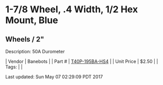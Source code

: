 # 1-7/8 Wheel, .4 Width, 1/2 Hex Mount, Blue
## Wheels / 2"
Description: 	50A Durometer 

| Vendor | Banebots | 
| Part # | [T40P-195BA-HS4](http://www.banebots.com/category/T40P-1875.html) | 
| Unit Price | $2.50 | 
| Tags: |  | 

Last updated: Sun May 07 02:29:09 PDT 2017